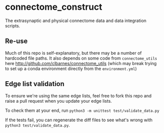 # connectome_construct
The extrasynaptic and physical connectome data and data integration scripts.

## Re-use

Much of this repo is self-explanatory, but there may be a number of hardcoded file paths.
It also depends on some code from `connectome_utils` here http://github.com/clbarnes/connectome_utils
(which may break trying to set up a conda environment directly from the `environment.yml`)

## Edge list validation

To ensure we're using the same edge lists, feel free to fork this repo and raise a pull request when you update your edge lists.

To check them at your end, run `python3 -m unittest test/validate_data.py`

If the tests fail, you can regenerate the diff files to see what's wrong with `python3 test/validate_data.py`.
